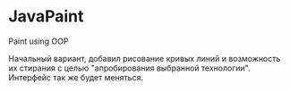 # JavaPaint
Paint using OOP

Начальный вариант, добавил рисование кривых линий и возможность их стирания с целью "апробирования выбранной технологии". 
Интерфейс так же будет меняться.
